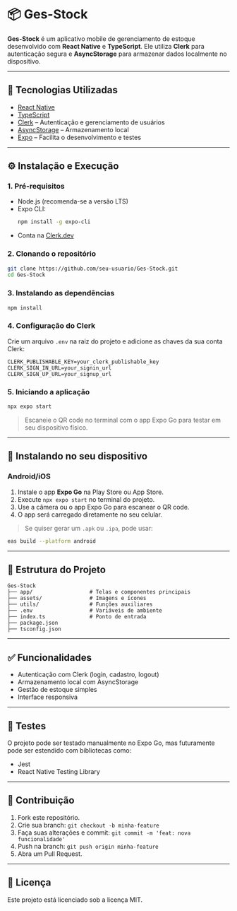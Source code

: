# 📦 Ges-Stock

**Ges-Stock** é um aplicativo mobile de gerenciamento de estoque desenvolvido com **React Native** e **TypeScript**. Ele utiliza **Clerk** para autenticação segura e **AsyncStorage** para armazenar dados localmente no dispositivo.

---

## 🧩 Tecnologias Utilizadas

- [React Native](https://reactnative.dev/)
- [TypeScript](https://www.typescriptlang.org/)
- [Clerk](https://clerk.dev/) – Autenticação e gerenciamento de usuários
- [AsyncStorage](https://react-native-async-storage.github.io/async-storage/) – Armazenamento local
- [Expo](https://expo.dev/) – Facilita o desenvolvimento e testes

---

## ⚙️ Instalação e Execução

### 1. Pré-requisitos

- Node.js (recomenda-se a versão LTS)
- Expo CLI:
  ```bash
  npm install -g expo-cli
  ```
- Conta na [Clerk.dev](https://clerk.dev/)

### 2. Clonando o repositório

```bash
git clone https://github.com/seu-usuario/Ges-Stock.git
cd Ges-Stock
```

### 3. Instalando as dependências

```bash
npm install
```

### 4. Configuração do Clerk

Crie um arquivo `.env` na raiz do projeto e adicione as chaves da sua conta Clerk:

```env
CLERK_PUBLISHABLE_KEY=your_clerk_publishable_key
CLERK_SIGN_IN_URL=your_signin_url
CLERK_SIGN_UP_URL=your_signup_url
```

### 5. Iniciando a aplicação

```bash
npx expo start
```

> Escaneie o QR code no terminal com o app Expo Go para testar em seu dispositivo físico.

---

## 📲 Instalando no seu dispositivo

### Android/iOS

1. Instale o app **Expo Go** na Play Store ou App Store.
2. Execute `npx expo start` no terminal do projeto.
3. Use a câmera ou o app Expo Go para escanear o QR code.
4. O app será carregado diretamente no seu celular.

> Se quiser gerar um `.apk` ou `.ipa`, pode usar:
```bash
eas build --platform android
```

---

## 📁 Estrutura do Projeto

```
Ges-Stock
├── app/                  # Telas e componentes principais
├── assets/               # Imagens e ícones
├── utils/                # Funções auxiliares
├── .env                  # Variáveis de ambiente
├── index.ts              # Ponto de entrada
├── package.json
├── tsconfig.json
```

---

## ✅ Funcionalidades

- Autenticação com Clerk (login, cadastro, logout)
- Armazenamento local com AsyncStorage
- Gestão de estoque simples
- Interface responsiva

---

## 🧪 Testes

O projeto pode ser testado manualmente no Expo Go, mas futuramente pode ser estendido com bibliotecas como:

- Jest
- React Native Testing Library

---

## 👥 Contribuição

1. Fork este repositório.
2. Crie sua branch: `git checkout -b minha-feature`
3. Faça suas alterações e commit: `git commit -m 'feat: nova funcionalidade'`
4. Push na branch: `git push origin minha-feature`
5. Abra um Pull Request.

---

## 📄 Licença

Este projeto está licenciado sob a licença MIT.
